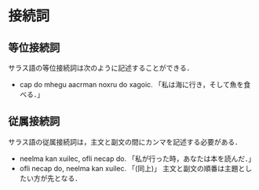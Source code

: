 # 接続詞
## 等位接続詞
サラス語の等位接続詞は次のように記述することができる．
- cap do mhegu aacrman noxru do xagoic. 「私は海に行き，そして魚を食べる．」

## 従属接続詞
サラス語の従属接続詞は，主文と副文の間にカンマを記述する必要がある．
- neelma kan xuilec, ofli necap do. 「私が行った時，あなたは本を読んだ．」
- ofli necap do, neelma kan xuilec. 「(同上)」
主文と副文の順番は主題としたい方が先となる．

